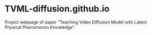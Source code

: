 # TVML-diffusion.github.io
Project webpage of paper "Teaching Video Diffusion Model with Latent Physical Phenomenon Knowledge".
